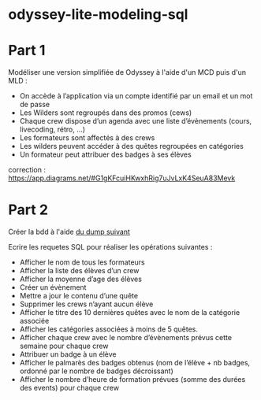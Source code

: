 # odyssey-lite-modeling-sql

# Part 1

Modéliser une version simplifiée de Odyssey à l'aide d'un MCD puis d'un MLD :

- On accède à l’application via un compte identifié par un email et un mot de passe
- Les Wilders sont regroupés dans des promos (cews)
- Chaque crew dispose d’un agenda avec une liste d’évènements (cours, livecoding, rétro, …)
- Les formateurs sont affectés à des crews
- Les wilders peuvent accéder à des quêtes regroupées en catégories
- Un formateur peut attribuer des badges à ses élèves

correction : https://app.diagrams.net/#G1gKFcuiHKwxhRig7uJvLxK4SeuA83Mevk

# Part 2

Créer la bdd à l'aide [du dump suivant](dump-odyssey-lite.sql)

Ecrire les requetes SQL pour réaliser les opérations suivantes :

- Afficher le nom de tous les formateurs
- Afficher la liste des élèves d’un crew
- Afficher la moyenne d’age des élèves
- Créer un évènement
- Mettre a jour le contenu d’une quête
- Supprimer les crews n’ayant aucun élève
- Afficher le titre des 10 dernières quêtes avec le nom de la catégorie associée
- Afficher les catégories associées à moins de 5 quêtes.
- Afficher chaque crew avec le nombre d’évènements prévus cette semaine pour chaque crew
- Attribuer un badge à un élève
- Afficher le palmarès des badges obtenus (nom de l’élève + nb badges, ordonné par le nombre de badges décroissant)
- Afficher le nombre d’heure de formation prévues (somme des durées des events) pour chaque crew
